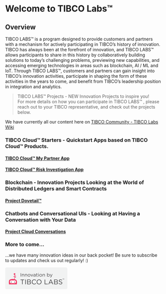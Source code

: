 # Welcome to TIBCO Labs™

## Overview
TIBCO LABS™ is a program designed to provide customers and partners with a mechanism for actively participating in TIBCO’s history of innovation. TIBCO has always been at the forefront of innovation, and TIBCO LABS™ allows participants to share in this history by collaboratively building solutions to today’s challenging problems, previewing new capabilities, and accessing emerging technologies in areas such as blockchain, AI / ML and IoT. Through TIBCO LABS™, customers and partners can gain insight into TIBCO’s innovation activities, participate in shaping the form of these activities in the years to come, and benefit from TIBCO’s leadership position in integration and analytics.

> TIBCO LABS™ Projects - NEW Innovation Projects to inspire you! <br>
> For more details on how you can participate in TIBCO LABS™ , please reach out to your TIBCO representative, and check out the projects below.

We have currently all our content here on [TIBCO Community - TIBCO Labs Wiki](https://community.tibco.com/wiki/tibco-labs "view in TIBCO Community Wiki")

### TIBCO Cloud™ Starters - Quickstart Apps based on TIBCO Cloud™ Products.

#### [TIBCO Cloud™ My Partner App](https://community.tibco.com/modules/tibco-cloud-my-partner-app)
#### [TIBCO Cloud™ Risk Investigation App](https://community.tibco.com/modules/tibco-cloud-risk-investigation-app)
 
 
### Blockchain - Innovation Projects Looking at the World of Distributed Ledgers and Smart Contracts

#### [Project Dovetail™](https://community.tibco.com/modules/project-dovetail)
 
 
### Chatbots and Conversational UIs - Looking at Having a Conversation with Your Data

#### [Project Cloud Conversations](https://community.tibco.com/modules/project-cloud-conversations)
 
### More to come...
...we have many innovation ideas in our back pocket!  Be sure to subscribe to updates and check us out regularly!  :)

![Logo](tibcolabs-brand.png "Labs Logo")